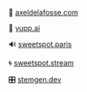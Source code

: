 📝 [axeldelafosse.com](https://axeldelafosse.com)

🤖 [yupp.ai](https://yupp.ai)

🔊 [sweetspot.paris](https://sweetspot.paris)

🌀 [sweetspot.stream](https://sweetspot.stream)

🎛️ [stemgen.dev](https://stemgen.dev)
